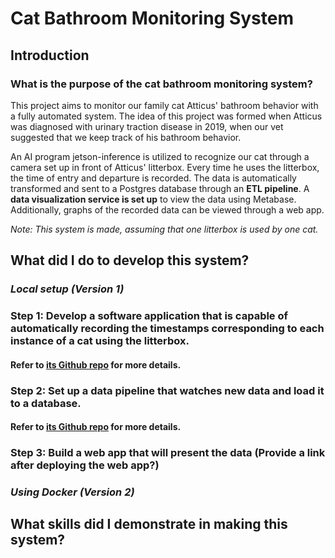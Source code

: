 
# Cat Bathroom Monitoring System
## Introduction
### What is the purpose of the cat bathroom monitoring system?
This project aims to monitor our family cat Atticus' bathroom behavior with a fully automated system. The idea of this project was formed when Atticus was diagnosed with urinary traction disease in 2019, when our vet suggested that we keep track of his bathroom behavior.

An AI program jetson-inference is utilized to recognize our cat through a camera set up in front of Atticus' litterbox. Every time he uses the litterbox, the time of entry and departure is recorded. The data is automatically transformed and sent to a Postgres database through an **ETL pipeline**. A **data visualization service is set up** to view the data using Metabase. Additionally, graphs of the recorded data can be viewed through a web app.  

*Note: This system is made, assuming that one litterbox is used by one cat.* 

## What did I do to develop this system?
### ***Local setup (Version 1)***

### Step 1: Develop a software application that is capable of automatically recording the timestamps corresponding to each instance of a cat using the litterbox.
#### Refer to [its Github repo](https://github.com/emma-jinger/CatWatcher) for more details.
### Step 2: Set up a data pipeline that watches new data and load it to a database.
#### Refer to [its Github repo](https://github.com/emma-jinger/cat_data) for more details.

### Step 3: Build a web app that will present the data (Provide a link after deploying the web app?)

### ***Using Docker (Version 2)***
## What skills did I demonstrate in making this system? 
